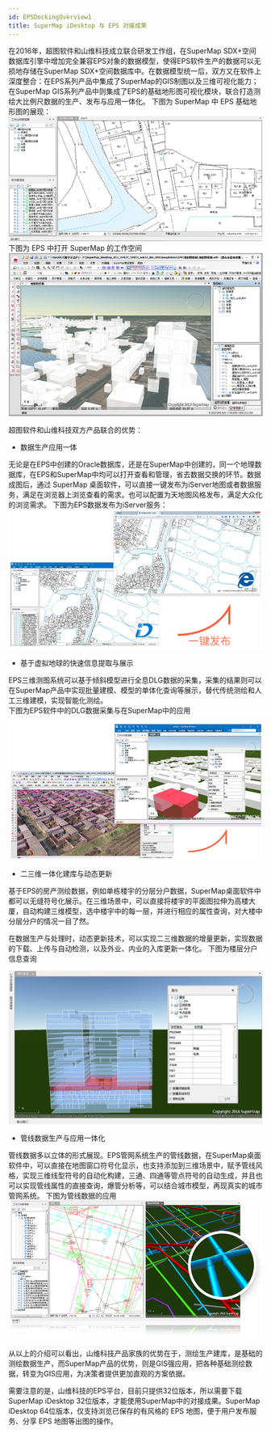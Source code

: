 ```yaml
---
id: EPSDockingOverview1
title: SuperMap iDesktop 与 EPS 对接成果
---
```

在2016年，超图软件和山维科技成立联合研发工作组，在SuperMap SDX+空间数据库引擎中增加完全兼容EPS对象的数据模型，使得EPS软件生产的数据可以无损地存储在SuperMap SDX+空间数据库中。在数据模型统一后，双方又在软件上深度整合：在EPS系列产品中集成了SuperMap的GIS制图以及三维可视化能力；在SuperMap GIS系列产品中则集成了EPS的基础地形图可视化模块，联合打造测绘大比例尺数据的生产、发布与应用一体化。
下图为 SuperMap 中 EPS 基础地形图的展现：
![](img/EPSinSupermap.png)  
下图为 EPS 中打开 SuperMap 的工作空间  
![](img/SupermapInEPS.png)  

  
超图软件和山维科技双方产品联合的优势：

  * 数据生产应用一体 

无论是在EPS中创建的Oracle数据库，还是在SuperMap中创建的，同一个地理数据库，在EPS和SuperMap中均可以打开查看和管理，省去数据交换的环节。数据成图后，通过 SuperMap 桌面软件，可以直接一键发布为iServer地图或者数据服务，满足在浏览器上浏览查看的需求。也可以配置为天地图风格发布，满足大众化的浏览需求。
下图为EPS数据发布为iServer服务： 
![](img/PulishEPS.png)  

  * 基于虚拟地球的快速信息提取与展示 

EPS三维测图系统可以基于倾斜模型进行全息DLG数据的采集，采集的结果则可以在SuperMap产品中实现批量建模、模型的单体化查询等展示，替代传统测绘和人工三维建模，实现智能化测绘。  
下图为EPS软件中的DLG数据采集与在SuperMap中的应用  

![](img/EPSDLGinSupermap.png)  

  * 二三维一体化建库与动态更新 

基于EPS的房产测绘数据，例如单栋楼宇的分层分户数据，SuperMap桌面软件中都可以无缝符号化展示。在三维场景中，可以直接将楼宇的平面图拉伸为高楼大厦，自动构建三维模型，选中楼宇中的每一层，并进行相应的属性查询，对大楼中分层分户的情况一目了然。

在数据生产与处理时，动态更新技术，可以实现二三维数据的增量更新，实现数据的下载、上传与自动检测，以及外业、内业的入库更新一体化。
下图为楼层分户信息查询  

![](img/FloorInquiry.png)  

  * 管线数据生产与应用一体化 

管线数据多以立体的形式展现。EPS管网系统生产的管线数据，在SuperMap桌面软件中，可以直接在地图窗口符号化显示，也支持添加到三维场景中，赋予管线风格，实现三维线型符号的自动化构建，三通、四通等管点符号的自动生成，并且也可以实现管线属性的直接查询，爆管分析等，可以结合城市模型，再现真实的城市管网系统。
下图为管线数据的应用  
![](img/PipelineData.png)  


从以上的介绍可以看出，山维科技产品家族的优势在于，测绘生产建库，是基础的测绘数据生产，而SuperMap产品的优势，则是GIS强应用，把各种基础测绘数据，转变为GIS应用，为决策者提供更加直观的方案依据。

需要注意的是，山维科技的EPS平台，目前只提供32位版本，所以需要下载 SuperMap iDesktop
32位版本，才能使用SuperMap中的对接成果。SuperMap iDesktop 64位版本，仅支持浏览已保存的有风格的 EPS 地图，便于用户发布服务、分享 EPS 地图等出图的操作。

